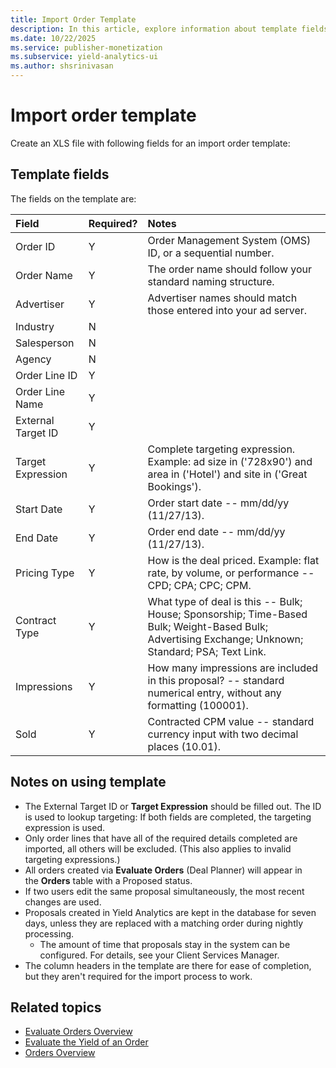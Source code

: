 ```yaml
---
title: Import Order Template
description: In this article, explore information about template fields, important notes for template usage, and instructions on importing an order template.
ms.date: 10/22/2025
ms.service: publisher-monetization
ms.subservice: yield-analytics-ui
ms.author: shsrinivasan
---
```


# Import order template

Create an XLS file with following fields for an import order template:

## Template fields

The fields on the template are:

| Field | Required? | Notes |
|:---|:---|:---|
| Order ID | Y | Order Management System (OMS) ID, or a sequential number. |
| Order Name | Y | The order name should follow your standard naming structure. |
| Advertiser  | Y | Advertiser names should match those entered into your ad server.|
| Industry | N |  |
| Salesperson | N |  |
| Agency | N |  |
| Order Line ID | Y |  |
| Order Line Name  | Y |  |
| External Target ID | Y |  |
| Target Expression | Y | Complete targeting expression. Example: ad size in ('728x90') and area in ('Hotel') and site in ('Great Bookings'). |
| Start Date | Y | Order start date -- mm/dd/yy (11/27/13). |
| End Date | Y | Order end date -- mm/dd/yy (11/27/13). |
| Pricing Type | Y | How is the deal priced. Example: flat rate, by volume, or performance -- CPD; CPA; CPC; CPM. |
| Contract Type | Y | What type of deal is this -- Bulk; House; Sponsorship; Time-Based Bulk; Weight-Based Bulk; Advertising Exchange; Unknown; Standard; PSA; Text Link. |
| Impressions  | Y | How many impressions are included in this proposal? -- standard numerical entry, without any formatting (100001). |
| Sold | Y | Contracted CPM value -- standard currency input with two decimal places (10.01). |

## Notes on using template

- The External Target ID or **Target Expression** should be filled out. The ID is used to lookup targeting: If both fields are completed, the targeting expression is used.
- Only order lines that have all of the required details completed are imported, all others will be excluded. (This also applies to invalid targeting expressions.)
- All orders created via **Evaluate Orders** (Deal Planner) will appear in the **Orders** table with a Proposed status.
- If two users edit the same proposal simultaneously, the most recent changes are used.
- Proposals created in Yield Analytics are kept in the database for seven days, unless they are replaced with a matching order during nightly processing.
  - The amount of time that proposals stay in the system can be configured. For details, see your Client Services Manager.
- The column headers in the template are there for ease of completion, but they aren't required for the import process to work.

## Related topics

- [Evaluate Orders Overview](evaluate-orders-overview.md)
- [Evaluate the Yield of an Order](evaluate-the-yield-of-an-order.md)
- [Orders Overview](orders-overview.md)
